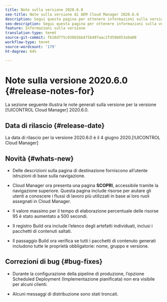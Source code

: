 ```yaml
---
title: Note sulla versione 2020.6.0
seo-title: Note sulla versione di AEM Cloud Manager 2020.6.0
description: Segui questa pagina per ottenere informazioni sulla versione 2020.6.0 di Cloud Manager
seo-description: Segui questa pagina per ottenere informazioni sulla versione 2020.6.0 di AEM Cloud Manager
feature: Informazioni sulla versione
translation-type: tm+mt
source-git-commit: fb10d775c930b5bb475b497aac2fd59b053a9a00
workflow-type: tm+mt
source-wordcount: '179'
ht-degree: 64%

---
```


# Note sulla versione 2020.6.0 {#release-notes-for}

La sezione seguente illustra le note generali sulla versione per la versione [!UICONTROL Cloud Manager] 2020.6.0.

## Data di rilascio {#release-date}

La data di rilascio per la versione 2020.6.0 è il 4 giugno 2020.[!UICONTROL Cloud Manager]

## Novità {#whats-new}

* Delle descrizioni sulla pagina di destinazione forniscono all’utente istruzioni di base sulla navigazione.

* Cloud Manager ora presenta una pagina **SCOPRI**, accessibile tramite la navigazione superiore. Questa pagina include risorse per aiutare gli utenti a conoscere i flussi di lavoro più utilizzati in base ai loro ruoli assegnati in Cloud Manager.

* Il valore massimo per il tempo di elaborazione percentuale delle risorse 95 è stato aumentato a 500 secondi.

* Il registro Build ora include l’elenco degli artefatti individuati, inclusi i pacchetti di contenuti saltati.

* Il passaggio Build ora verifica se tutti i pacchetti di contenuto generati includono tutte le proprietà obbligatorie: nome, gruppo e versione.

## Correzioni di bug {#bug-fixes}

* Durante la configurazione della pipeline di produzione, l’opzione Scheduled Deployment (Implementazione pianificata) non era visibile per alcuni clienti.

* Alcuni messaggi di distribuzione sono stati troncati.

